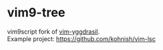 # vim9-tree
vim9script fork of [vim-yggdrasil](https://github.com/m-pilia/vim-yggdrasil).  
Example project:
https://github.com/kohnish/vim-lsc
